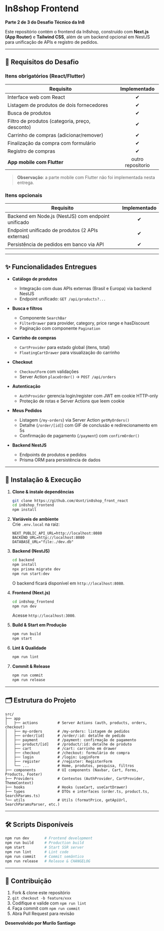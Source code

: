 # In8shop Frontend

**Parte 2 de 3 do Desafio Técnico da In8**

Este repositório contém o frontend da In8shop, construído com **Next.js (App Router)** e **Tailwind CSS**, além de um backend opcional em NestJS para unificação de APIs e registro de pedidos.

---

## 📝 Requisitos do Desafio

### Itens obrigatórios (React/Flutter)

| Requisito                                       |   Implementado    |
| ----------------------------------------------- | :---------------: |
| Interface web com React                         |         ✔         |
| Listagem de produtos de dois fornecedores       |         ✔         |
| Busca de produtos                               |         ✔         |
| Filtro de produtos (categoria, preço, desconto) |         ✔         |
| Carrinho de compras (adicionar/remover)         |         ✔         |
| Finalização da compra com formulário            |         ✔         |
| Registro de compras                             |         ✔         |
| **App mobile com Flutter**                      | outro repositorio |

> **Observação**: a parte mobile com Flutter não foi implementada nesta entrega.

### Itens opcionais

| Requisito                                          | Implementado |
| -------------------------------------------------- | :----------: |
| Backend em Node.js (NestJS) com endpoint unificado |      ✔       |
| Endpoint unificado de produtos (2 APIs externas)   |      ✔       |
| Persistência de pedidos em banco via API           |      ✔       |

---

## ✨ Funcionalidades Entregues

- **Catálogo de produtos**

  - Integração com duas APIs externas (Brasil e Europa) via backend NestJS
  - Endpoint unificado: `GET /api/products?...`

- **Busca e filtros**

  - Componente `SearchBar`
  - `FilterDrawer` para provider, category, price range e hasDiscount
  - Paginação com componente `Pagination`

- **Carrinho de compras**

  - `CartProvider` para estado global (itens, total)
  - `FloatingCartDrawer` para visualização do carrinho

- **Checkout**

  - `CheckoutForm` com validações
  - Server Action `placeOrder()` → `POST /api/orders`

- **Autenticação**

  - `AuthProvider` gerencia login/register com JWT em cookie HTTP-only
  - Proteção de rotas e Server Actions que leem cookie

- **Meus Pedidos**

  - Listagem (`/my-orders`) via Server Action `getMyOrders()`
  - Detalhe (`/order/[id]`) com GIF de conclusão e redirecionamento em 5s
  - Confirmação de pagamento (`/payment`) com `confirmOrder()`

- **Backend NestJS**
  - Endpoints de produtos e pedidos
  - Prisma ORM para persistência de dados

---

## 🚀 Instalação & Execução

1. **Clone & instale dependências**

   ```bash
   git clone https://github.com/4snt/in8shop_front_react
   cd in8shop_frontend
   npm install
   ```

2. **Variáveis de ambiente**  
   Crie `.env.local` na raiz:

   ```env
   NEXT_PUBLIC_API_URL=http://localhost:8080
   BACKEND_URL=http://localhost:8080
   DATABASE_URL="file:./dev.db"
   ```

3. **Backend (NestJS)**

   ```bash
   cd backend
   npm install
   npx prisma migrate dev
   npm run start:dev
   ```

   O backend ficará disponível em `http://localhost:8080`.

4. **Frontend (Next.js)**

   ```bash
   cd in8shop_frontend
   npm run dev
   ```

   Acesse `http://localhost:3000`.

5. **Build & Start em Produção**

   ```bash
   npm run build
   npm start
   ```

6. **Lint & Qualidade**

   ```bash
   npm run lint
   ```

7. **Commit & Release**
   ```bash
   npm run commit
   npm run release
   ```

---

## 🗂️ Estrutura do Projeto

```text
src/
├── app
│   ├── actions         # Server Actions (auth, products, orders, checkout)
│   ├── my-orders       # /my-orders: listagem de pedidos
│   ├── order/[id]      # /order/:id: detalhe de pedido
│   ├── payment         # /payment: confirmação de pagamento
│   ├── product/[id]    # /product/:id: detalhe de produto
│   ├── cart            # /cart: carrinho em drawer
│   ├── checkout        # /checkout: formulário de compra
│   ├── login           # /login: LoginForm
│   ├── register        # /register: RegisterForm
│   └── ...             # Home, produtos, pesquisa, filtros
├── components          # UI components (Navbar, Cart, Forms, Products, Footer)
├── Providers           # Contextos (AuthProvider, CartProvider, ThemeContext)
├── hooks               # Hooks (useCart, useCartDrawer)
├── types               # DTOs e interfaces (order.ts, product.ts, SearchParams.ts)
└── utils               # Utils (formatPrice, getApiUrl, SearchParamsParser, etc.)
```

---

## 🛠️ Scripts Disponíveis

```bash
npm run dev       # Frontend development
npm run build     # Production build
npm start         # Start SSR server
npm run lint      # Lint code
npm run commit    # Commit semântico
npm run release   # Release & CHANGELOG
```

---

## 🤝 Contribuição

1. Fork & clone este repositório
2. `git checkout -b feature/xxx`
3. Codifique e valide com `npm run lint`
4. Faça commit com `npm run commit`
5. Abra Pull Request para revisão

**Desenvolvido por Murilo Santiago**
